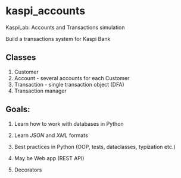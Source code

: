 # kaspi_accounts
KaspiLab: Accounts and Transactions simulation

Build a transactions system for Kaspi Bank

## Classes
1. Customer
2. Account - several accounts for each Customer
3. Transaction - single transaction object (DFA)
4. Transaction manager

## Goals:
1. Learn how to work with databases in Python
2. Learn *JSON* and *XML* formats
3. Best practices in Python (OOP, tests, dataclasses, typization etc.)
4. May be Web app (REST API)

5. Decorators